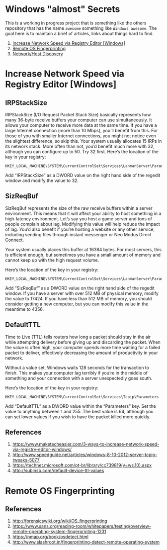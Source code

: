 # Windows "almost" Secrets #

This is a working in progress project that is something like the others repository that has the name `awesome` something like `Windows awesome`. The goal here is to maintain a brief of articles, links about things hard to find.

1. [Increase Network Speed via Registry Editor [Windows] ](#increase-network-speed-via-registry-editor-windows)
2. [Remote OS Fingerprinting](#remote-os-fingerprinting)
3. [Network/Host Discovery](https://windowssecrets.github.io/NetworkHostDiscovery/)

# Increase Network Speed via Registry Editor [Windows] 

## IRPStackSize

IRPStackSize (I/O Request Packet Stack Size) basically represents how many 36-byte receive buffers your computer can use simultaneously. It allows your computer to receive more data at the same time. If you have a large Internet connection (more than 10 Mbps), you’ll benefit from this. For those of you with smaller Internet connections, you might not notice even the slightest difference, so skip this.
Your system usually allocates 15 IRPs in its network stack. More often than not, you’d benefit much more with 32, although you can configure up to 50. Try 32 first.
Here’s the location of the key in your registry: 

```
HKEY_LOCAL_MACHINE\SYSTEM\CurrentControlSet\Services\LanmanServer\Parameters
```

Add “IRPStackSize” as a DWORD value on the right hand side of the regedit window and modify the value to 32.

## SizReqBuf

SizReqBuf represents the size of the raw receive buffers within a server environment. This means that it will affect your ability to host something in a high-latency environment. Let’s say you host a game server and tons of people complain about lag. Modifying this value will help reduce the impact of lag. You’d also benefit if you’re hosting a website or any other service, including sending files through instant messenger or Neo Modus Direct Connect.

Your system usually places this buffer at 16384 bytes. For most servers, this is efficient enough, but sometimes you have a small amount of memory and cannot keep up with the high request volume.

Here’s the location of the key in your registry: 

```
HKEY_LOCAL_MACHINE\SYSTEM\CurrentControlSet\Services\LanmanServer\Parameters
```

Add “SizReqBuf” as a DWORD value on the right hand side of the regedit window. If you have a server with over 512 MB of physical memory, modify the value to 17424. If you have less than 512 MB of memory, you should consider getting a new computer, but you can modify this value in the meantime to 4356.

## DefaultTTL

Time to Live (TTL) tells routers how long a packet should stay in the air while attempting delivery before giving up and discarding the packet. When the value is often high, your computer spends more time waiting for a failed packet to deliver, effectively decreasing the amount of productivity in your network.

Without a value set, Windows waits 128 seconds for the transaction to finish. This makes your computer lag terribly if you’re in the middle of something and your connection with a server unexpectedly goes south.

Here’s the location of the key in your registry: 

```
HKEY_LOCAL_MACHINE\SYSTEM\CurrentControlSet\Services\Tcpip\Parameters
```

Add “DefaultTTL” as a DWORD value within the “Parameters” key. Set the value to anything between 1 and 255. The best value is 64, although you can set lower values if you wish to have the packet killed more quickly.

## References

1. https://www.maketecheasier.com/3-ways-to-increase-network-speed-via-registry-editor-windows/
2. http://www.speedguide.net/articles/windows-8-10-2012-server-tcpip-tweaks-5077
3. https://technet.microsoft.com/pt-br/library/cc739819(v=ws.10).aspx
4. http://subinsb.com/default-device-ttl-values

# Remote OS Fingerprinting

## References

1. http://forensicswiki.org/wiki/OS_fingerprinting
2. https://www.sans.org/reading-room/whitepapers/testing/overview-remote-operating-system-fingerprinting-1231
3. https://nmap.org/book/osdetect.html
4. http://www.slashroot.in/fingerprinting-detect-remote-operating-system
